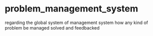# problem_management_system
regarding the global system of management system how any kind of problem be managed solved and feedbacked
